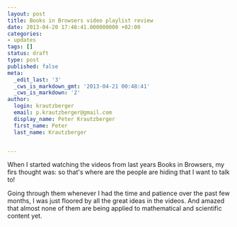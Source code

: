 ```yaml
---
layout: post
title: Books in Browsers video playlist review
date: 2013-04-20 17:48:41.000000000 +02:00
categories:
- updates
tags: []
status: draft
type: post
published: false
meta:
  _edit_last: '3'
  _cws_is_markdown_gmt: '2013-04-21 00:48:41'
  _cws_is_markdown: '2'
author:
  login: krautzberger
  email: p.krautzberger@gmail.com
  display_name: Peter Krautzberger
  first_name: Peter
  last_name: Krautzberger


---
```


When I started watching the videos from last years Books in Browsers, my firs thought was: so that's where are the people are hiding that I want to talk to!

Going through them whenever I had the time and patience over the past few months, I was just floored by all the great ideas in the videos. And amazed that almost none of them are being applied to mathematical and scientific content yet.